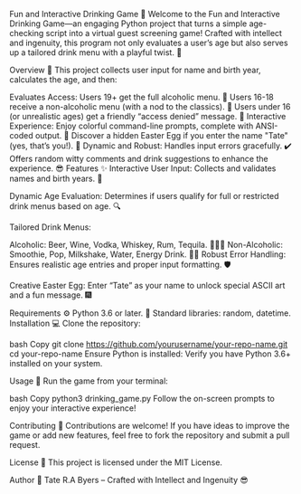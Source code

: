 Fun and Interactive Drinking Game 🍻
Welcome to the Fun and Interactive Drinking Game—an engaging Python project that turns a simple age-checking script into a virtual guest screening game! Crafted with intellect and ingenuity, this program not only evaluates a user’s age but also serves up a tailored drink menu with a playful twist. 🎉

Overview 👀
This project collects user input for name and birth year, calculates the age, and then:

Evaluates Access:
Users 19+ get the full alcoholic menu. 🍷
Users 16-18 receive a non-alcoholic menu (with a nod to the classics). 🍹
Users under 16 (or unrealistic ages) get a friendly “access denied” message. 🚫
Interactive Experience:
Enjoy colorful command-line prompts, complete with ANSI-coded output. 🌈
Discover a hidden Easter Egg if you enter the name "Tate" (yes, that’s you!). 🥳
Dynamic and Robust:
Handles input errors gracefully. ✔️
Offers random witty comments and drink suggestions to enhance the experience. 😎
Features ✨
Interactive User Input:
Collects and validates names and birth years. 📝

Dynamic Age Evaluation:
Determines if users qualify for full or restricted drink menus based on age. 🔍

Tailored Drink Menus:

Alcoholic: Beer, Wine, Vodka, Whiskey, Rum, Tequila. 🍺🍷🥃
Non-Alcoholic: Smoothie, Pop, Milkshake, Water, Energy Drink. 🥤💧
Robust Error Handling:
Ensures realistic age entries and proper input formatting. 🛡️

Creative Easter Egg:
Enter “Tate” as your name to unlock special ASCII art and a fun message. 🎆

Requirements ⚙️
Python 3.6 or later. 🐍
Standard libraries: random, datetime.
Installation 💻
Clone the repository:

bash
Copy
git clone https://github.com/yourusername/your-repo-name.git
cd your-repo-name
Ensure Python is installed:
Verify you have Python 3.6+ installed on your system.

Usage 🚀
Run the game from your terminal:

bash
Copy
python3 drinking_game.py
Follow the on-screen prompts to enjoy your interactive experience!

Contributing 🤝
Contributions are welcome! If you have ideas to improve the game or add new features, feel free to fork the repository and submit a pull request.

License 📝
This project is licensed under the MIT License.

Author 🎩
Tate R.A Byers – Crafted with Intellect and Ingenuity 😎

